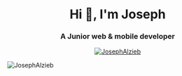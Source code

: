 <h1 align="center">Hi 👋, I'm Joseph</h1>
<h3 align="center">A Junior web & mobile developer</h3>

<p align="center"> <a href="https://github.com/ryo-ma/github-profile-trophy"><img src="https://github-profile-trophy.vercel.app/?username=JosephAlzieb" alt="JosephAlzieb" /></a> </p>

<p align="left"> <img src="https://komarev.com/ghpvc/?username=JosephAlzieb&label=Profile%20views&color=0e75b6&style=flat" alt="JosephAlzieb" /> </p>
